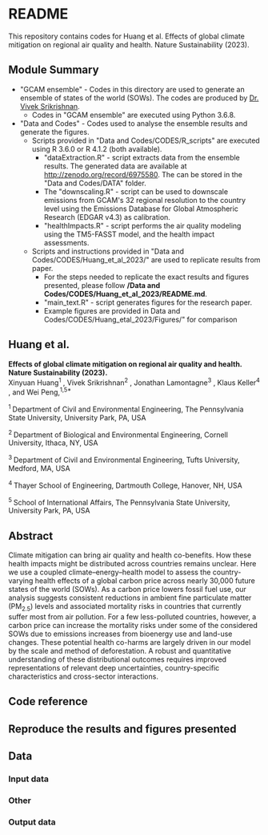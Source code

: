 # README
This repository contains codes for Huang et al. Effects of global climate mitigation on regional air quality and health. Nature Sustainability (2023).

Module Summary
--------------
* "GCAM ensemble" - Codes in this directory are used to generate an ensemble of states of the world (SOWs). The codes are produced by [Dr. Vivek Srikrishnan](https://github.com/vsrikrish).
  * Codes in "GCAM ensemble" are executed using Python 3.6.8.  
* "Data and Codes" - Codes used to analyse the ensemble results and generate the figures. 
  * Scripts provided in "Data and Codes/CODES/R_scripts" are executed using R 3.6.0 or R 4.1.2 (both available).
    * "dataExtraction.R" - script extracts data from the ensemble results. The generated data are available at http://zenodo.org/record/6975580. The can be stored in the "Data and Codes/DATA" folder. 
    * The "downscaling.R" - script can be used to downscale emissions from GCAM's 32 regional resolution to the country level using the Emissions Database for Global Atmospheric Research (EDGAR v4.3) as calibration. 
    * "healthImpacts.R" - script performs the air quality modeling using the TM5-FASST model, and the health impact assessments. 
  * Scripts and instructions provided in "Data and Codes/CODES/Huang_et_al_2023/" are used to replicate results from paper.
    *  For the steps needed to replicate the exact results and figures presented, please follow **/Data and Codes/CODES/Huang_et_al_2023/README.md**.
    * "main_text.R" - script generates figures for the research paper. 
    *  Example figures are provided in Data and Codes/CODES/Huang_etal_2023/Figures/" for comparison


## Huang et al. 
**Effects of global climate mitigation on regional air quality and health. Nature Sustainability (2023).**  
Xinyuan Huang<sup>1</sup> , Vivek Srikrishnan<sup>2</sup> , Jonathan Lamontagne<sup>3</sup> , Klaus Keller<sup>4</sup> , and Wei Peng,<sup>1,5\*</sup> 

<sup>1 </sup> Department of Civil and Environmental Engineering, The Pennsylvania State University, University Park, PA, USA

<sup>2 </sup> Department of Biological and Environmental Engineering, Cornell University, Ithaca, NY, USA

<sup>3 </sup> Department of Civil and Environmental Engineering, Tufts University, Medford, MA, USA

<sup>4 </sup> Thayer School of Engineering, Dartmouth College, Hanover, NH, USA

<sup>5 </sup> School of International Affairs, The Pennsylvania State University, University Park, PA, USA

## Abstract
Climate mitigation can bring air quality and health co-benefits. How these health impacts might be distributed across countries remains unclear. Here we use a coupled climate–energy–health model to assess the country-varying health effects of a global carbon price across nearly 30,000 future states of the world (SOWs). As a carbon price lowers fossil fuel use, our analysis suggests consistent reductions in ambient fine particulate matter (PM<sub>2.5</sub>) levels and associated mortality risks in countries that currently suffer most from air pollution. For a few less-polluted countries, however, a carbon price can increase the mortality risks under some of the considered SOWs due to emissions increases from bioenergy use and land-use changes. These potential health co-harms are largely driven in our model by the scale and method of deforestation. A robust and quantitative understanding of these distributional outcomes requires improved representations of relevant deep uncertainties, country-specific characteristics and cross-sector interactions.


## Code reference

## Reproduce the results and figures presented

## Data 

### Input data

### Other

### Output data
